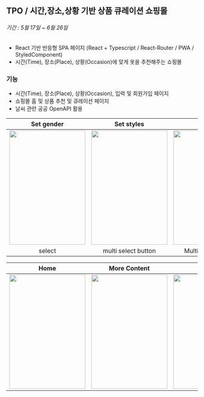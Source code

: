 ## TPO / 시간,장소,상황 기반 상품 큐레이션 쇼핑몰
###### 기간 : 5월 17일 ~ 6월 26일 
- React 기반 반응형 SPA 페이지 (React + Typescript / React-Router / PWA / StyledComponent)
- 시간(Time), 장소(Place), 상황(Occasion)에 맞게 옷을 추천해주는 쇼핑몰

### 기능 
- 시간(Time), 장소(Place), 상황(Occasion), 입력 및 회원가입 페이지
- 쇼핑몰 홈 및 상품 추천 및 큐레이션 페이지
- 날씨 관련 공공 OpenAPI 활용

|Set gender|Set styles|Set Time|
|:---:|:---:|:---:|
|<img src="https://user-images.githubusercontent.com/54834533/178138393-3ecfd22f-e8b7-46cc-9ee0-a4dad2e40caa.gif" width="200" height="300"/>|<img src="https://user-images.githubusercontent.com/54834533/178138434-093a58c5-3f0e-4df9-af5b-07bd36094165.gif" width="200" height="300" />|<img src="https://user-images.githubusercontent.com/54834533/178138436-da8a8a3d-1807-4202-8253-eebee0f6533a.gif" width="200" height="300" />|
|select |multi select button|Multi-slider-range|

|Home|More Content|Setting|
|:---:|:---:|:---:|
|<img src="https://user-images.githubusercontent.com/54834533/178138818-92ab2ef5-c304-4c4e-bc6f-180f4b72acd1.gif" width=200 height="300" />|<img src="https://user-images.githubusercontent.com/54834533/178138825-a8bae1f5-85b5-4196-bdfa-3cd2db42d08f.gif" width=200 height="300" />|<img src="https://user-images.githubusercontent.com/54834533/178138831-a29eff70-eff5-4d11-976c-d3d701c0b283.gif" width=200 height="300" />|











